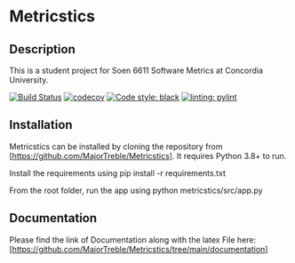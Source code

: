 # Metricstics

## Description

This is a student project for Soen 6611 Software Metrics at Concordia University.

[![Build Status](https://app.travis-ci.com/MajorTreble/Metricstics.svg?branch=main)](https://app.travis-ci.com/github/MajorTreble/Metricstics)
[![codecov](https://codecov.io/gh/MajorTreble/Metricstics/branch/main/graph/badge.svg?token=VWEDBDVPGE)](https://codecov.io/gh/MajorTreble/Metricstics)
[![Code style: black](https://img.shields.io/badge/code%20style-black-000000.svg)](https://github.com/psf/black)
[![linting: pylint](https://img.shields.io/badge/linting-pylint-yellowgreen)](https://github.com/pylint-dev/pylint)

## Installation

Metricstics can be installed by cloning the repository from [https://github.com/MajorTreble/Metricstics].
It requires Python 3.8+ to run.

Install the requirements using
pip install -r requirements.txt

From the root folder, run the app using
python metricstics/src/app.py

## Documentation

Please find the link of Documentation along with the latex File here:  [https://github.com/MajorTreble/Metricstics/tree/main/documentation]
